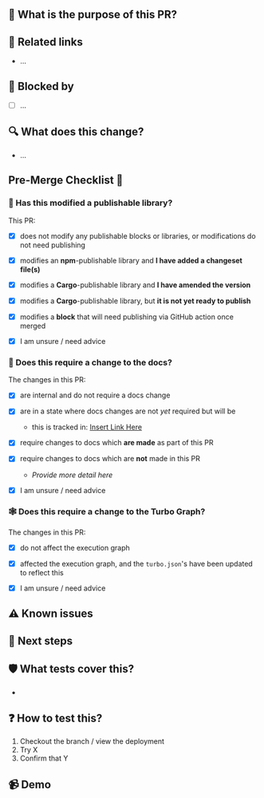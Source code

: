 ## 🌟 What is the purpose of this PR?

<!-- Explain, at a high level, what this does and why. -->
<!-- Use the 'What does this change?' section to list more specific implementation details. -->

## 🔗 Related links

<!-- Add links to any context it is worth capturing (e.g. Issues, Discussions, Discord) -->
<!-- Mark any links which are not publicly accessible as _(internal)_ -->
<!-- Don't rely on links to explain the PR, especially internal ones: use the sections above -->

- ...

## 🚫 Blocked by

<!-- If the pull request is blocked by anything, list the blockers here. -->
<!-- If applicable, link to them. -->

- [ ] ...

## 🔍 What does this change?

<!-- Use a bullet list to explain your changes in more detail, if it would be helpful. -->
<!-- If applicable, link to the specific commit.-->

- ...

## Pre-Merge Checklist 🚀

### 🚢 Has this modified a publishable library?

<!-- Confirm you have taken the necessary action to record a changeset or publish a change, as appropriate -->
<!-- Tick AT LEAST ONE box and delete the rest. Do not delete this section! see libs/README.md for info on publishing -->

This PR:

- [x] does not modify any publishable blocks or libraries, or modifications do not need publishing

- [x] modifies an **npm**-publishable library and **I have added a changeset file(s)**

- [x] modifies a **Cargo**-publishable library and **I have amended the version**

- [x] modifies a **Cargo**-publishable library, but **it is not yet ready to publish**

- [x] modifies a **block** that will need publishing via GitHub action once merged

- [x] I am unsure / need advice

### 📜 Does this require a change to the docs?

<!-- If this adds a user facing feature or modifies how an existing feature is used, it likely needs a docs change. -->
<!-- Tick ONE box and delete the rest. Do not delete this section! -->

The changes in this PR:

- [x] are internal and do not require a docs change

- [x] are in a state where docs changes are not _yet_ required but will be

  - this is tracked in: [Insert Link Here](link)

- [x] require changes to docs which **are made** as part of this PR

- [x] require changes to docs which are **not** made in this PR

  - _Provide more detail here_

- [x] I am unsure / need advice

### 🕸️ Does this require a change to the Turbo Graph?

<!-- If this adds or moves an existing package, modifies `scripts` in a `package.json`, it likely needs a turbo graph change. -->
<!-- Tick ONE box and delete the rest. Do not delete this section! -->

The changes in this PR:

- [x] do not affect the execution graph

- [x] affected the execution graph, and the `turbo.json`'s have been updated to reflect this

- [x] I am unsure / need advice

## ⚠️ Known issues

<!-- Are there known issues / intentionally omitted functionality? Flag them here to save reviewers doing so -->

## 🐾 Next steps

<!-- Are there are planned/suggested follow ups which are related but won't be done in this PR? -->

## 🛡 What tests cover this?

<!-- What automated tests cover this? Existing ones? New ones? None? -->

-

## ❓ How to test this?

<!-- Tell reviewers how they can test the functionality -->

1.  Checkout the branch / view the deployment
1.  Try X
1.  Confirm that Y

## 📹 Demo

<!-- Add a screenshot or video showcasing your work -->
